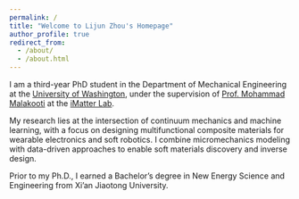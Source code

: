 ```yaml
---
permalink: /
title: "Welcome to Lijun Zhou's Homepage"
author_profile: true
redirect_from: 
  - /about/
  - /about.html
---
```


I am a third-year PhD student in the Department of Mechanical Engineering at the [University of Washington](https://www.washington.edu/), under the supervision of [Prof. Mohammad Malakooti](https://www.me.washington.edu/facultyfinder/mohammad-malakooti) at the [iMatter Lab](https://sites.google.com/view/malakooti/research_1). 

My research lies at the intersection of continuum mechanics and machine learning, with a focus on designing multifunctional composite materials for wearable electronics and soft robotics. I combine micromechanics modeling with data-driven approaches to enable soft materials discovery and inverse design.

Prior to my Ph.D., I earned a Bachelor’s degree in New Energy Science and Engineering from Xi’an Jiaotong University.
